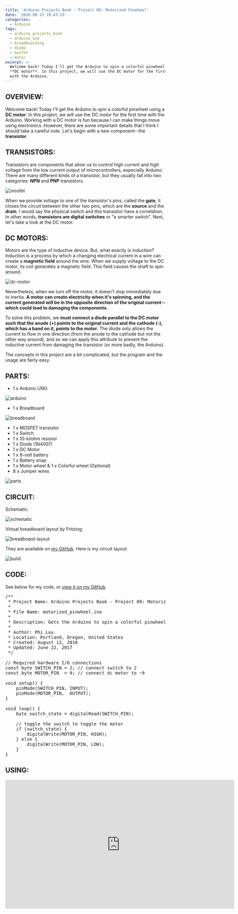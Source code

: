 ```yaml
---
title: 'Arduino Projects Book - Project 09: Motorized Pinwheel'
date: '2016-08-13 19:43:25'
categories:
  - Arduino
tags:
  - arduino_projects_book
  - arduino_uno
  - breadboarding
  - diode
  - mosfet
  - motor
excerpt: >-
  Welcome back! Today I'll get the Arduino to spin a colorful pinwheel using a
  **DC motor**. In this project, we will use the DC motor for the first time
  with the Arduino.
---
```


## **OVERVIEW:**

Welcome back! Today I'll get the Arduino to spin a colorful pinwheel using a **DC motor**. In this project, we will use the DC motor for the first time with the Arduino. Working with a DC motor is fun because I can make things move using electronics. However, there are some important details that I think I should take a careful note. Let's begin with a new component--the **transistor**.

## **TRANSISTORS:**

Transistors are components that allow us to control high current and high voltage from the low current output of microcontrollers, especially Arduino. There are many different kinds of a transistor, but they usually fall into two categories: **NPN** and **PNP** transistors.

![mosfet](/images/arduino-projects-book-project-09/mosfet.jpg)

When we provide voltage to one of the transistor's pins, called the **gate**, it closes the circuit between the other two pins, which are the **source** and the **drain**. I would say the physical switch and this transistor have a correlation. In other words, **transistors are digital switches** or "a smarter switch". Next, let's take a look at the DC motor.

## **DC MOTORS:**

Motors are the type of inductive device. But, what exactly is induction? Induction is a process by which a changing electrical current in a wire can create a **magnetic field** around the wire. When we supply voltage to the DC motor, its coil generates a magnetic field. This field causes the shaft to spin around.

![dc-motor](/images/arduino-projects-book-project-09/dc-motor.jpg)

Nevertheless, when we turn off the motor, it doesn't stop immediately due to inertia. **A motor can create electricity when it's spinning, and the current generated will be in the opposite direction of the original current--which could lead to damaging the components.**

To solve this problem, we **must connect a diode parallel to the DC motor such that the anode (+) points to the original current and the cathode (-), which has a band on it, points to the motor.** The diode only allows the current to flow in one direction (from the anode to the cathode but not the other way around), and so we can apply this attribute to prevent the inductive current from damaging the transistor (or more badly, the Arduino).

The concepts in this project are a bit complicated, but the program and the usage are fairly easy.

## **PARTS:**

- 1 x Arduino UNO

![arduino](/images/arduino-uno.jpg)

- 1 x Breadboard

![breadboard](/images/breadboard.jpg)

- 1 x MOSFET transistor
- 1 x Switch
- 1 x 10-kilohm resistor
- 1 x Diode (1N4007)
- 1 x DC Motor
- 1 x 9-volt battery
- 1 x Battery snap
- 1 x Motor wheel & 1 x Colorful wheel (Optional)
- 8 x Jumper wires

![parts](/images/arduino-projects-book-project-09/parts.jpg)

## **CIRCUIT:**

Schematic:

![schematic](/images/arduino-projects-book-project-09/schematic.png)

Virtual breadboard layout by Fritzing:

![breadboard-layout](/images/arduino-projects-book-project-09/breadboard-layout.jpg)

They are available on [my GitHub](https://github.com/philectron/pcb/tree/master/arduino_repo/motorized_pinwheel). Here is my circuit layout:

![build](/images/arduino-projects-book-project-09/build.jpg)

## **CODE:**

See below for my code, or [view it on my GitHub](https://github.com/philectron/arduino/blob/master/motorized_pinwheel/motorized_pinwheel.ino).

<?prettify?>
<pre class="prettyprint cpp-html linenums">
/**
 * Project Name: Arduino Projects Book - Project 09: Motorized Pinwheel
 *
 * File Name: motorized_pinwheel.ino
 *
 * Description: Gets the Arduino to spin a colorful pinwheel using a motor.
 *
 * Author: Phi Luu
 * Location: Portland, Oregon, United States
 * Created: August 13, 2016
 * Updated: June 22, 2017
 */

// Required hardware I/O connections
const byte SWITCH_PIN = 2; // connect switch to 2
const byte MOTOR_PIN  = 9; // connect dc motor to ~9

void setup() {
    pinMode(SWITCH_PIN, INPUT);
    pinMode(MOTOR_PIN,  OUTPUT);
}

void loop() {
    byte switch_state = digitalRead(SWITCH_PIN);

    // toggle the switch to toggle the motor
    if (switch_state) {
        digitalWrite(MOTOR_PIN, HIGH);
    } else {
        digitalWrite(MOTOR_PIN, LOW);
    }
}
</pre>

## **USING:**

<div class="embedded-video">
  <iframe width="720" height="405" src="https://www.youtube.com/embed/KUcjh3XdimE?list=PLt_UZum7NVtmFEVMdv4XH8TgXzJvzd78x" frameborder="0" allowfullscreen></iframe>
</div>
